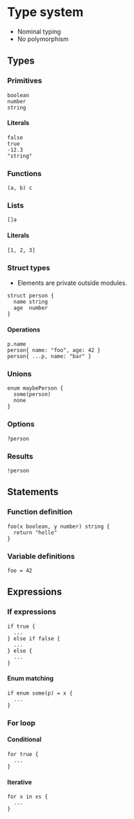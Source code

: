 # Type system

- Nominal typing
- No polymorphism

## Types

### Primitives

```
boolean
number
string
```

#### Literals

```
false
true
-12.3
"string"
```

### Functions

```
(a, b) c
```

### Lists

```
[]a
```

#### Literals

```
[1, 2, 3]
```

### Struct types

- Elements are private outside modules.

```
struct person {
  name string
  age  number
}
```

#### Operations

```
p.name
person{ name: "foo", age: 42 }
person{ ...p, name: "bar" }
```

### Unions

```
enum maybePerson {
  some(person)
  none
}
```

### Options

```
?person
```

### Results

```
!person
```

## Statements

### Function definition

```
foo(x boolean, y number) string {
  return "hello"
}
```

### Variable definitions

```
foo = 42
```

## Expressions

### If expressions

```
if true {
  ...
} else if false {
  ...
} else {
  ...
}
```

#### Enum matching

```
if enum some(p) = x {
  ...
}
```

### For loop

#### Conditional

```
for true {
  ...
}
```

#### Iterative

```
for x in xs {
  ...
}
```
